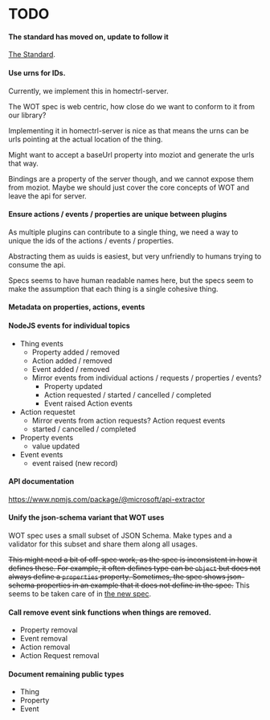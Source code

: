 # TODO

#### The standard has moved on, update to follow it

[The Standard](https://w3c.github.io/wot-thing-description/).

#### Use urns for IDs.

Currently, we implement this in homectrl-server.

The WOT spec is web centric, how close do we want to conform to it from
our library?

Implementing it in homectrl-server is nice as that means
the urns can be urls pointing at the actual location of the thing.

Might want to accept a baseUrl property into moziot and
generate the urls that way.

Bindings are a property of the server though, and we cannot expose
them from moziot. Maybe we should just cover the core concepts of WOT
and leave the api for server.

#### Ensure actions / events / properties are unique between plugins

As multiple plugins can contribute to a single thing, we need a way to unique the
ids of the actions / events / properties.

Abstracting them as uuids is easiest, but very unfriendly to humans trying to consume
the api.

Specs seems to have human readable names here, but the specs seem to make the assumption
that each thing is a single cohesive thing.

#### Metadata on properties, actions, events

#### NodeJS events for individual topics

- Thing events
  - Property added / removed
  - Action added / removed
  - Event added / removed
  - Mirror events from individual actions / requests / properties / events?
    - Property updated
    - Action requested / started / cancelled / completed
    - Event raised
      Action events
- Action requestet
  - Mirror events from action requests?
    Action request events
  - started / cancelled / completed
- Property events
  - value updated
- Event events
  - event raised (new record)

#### API documentation

https://www.npmjs.com/package/@microsoft/api-extractor

#### Unify the json-schema variant that WOT uses

WOT spec uses a small subset of JSON Schema. Make types and a validator
for this subset and share them along all usages.

~~This might need a bit of off-spec work, as the spec is inconsistent in how it defines
these. For example, it often defines type can be `object` but does not always define a `properties` property.
Sometimes, the spec shows json-schema properties in an example that it does not define in the spec.~~
This seems to be taken care of in [the new spec](https://w3c.github.io/wot-thing-description/).

#### Call remove event sink functions when things are removed.

- Property removal
- Event removal
- Action removal
- Action Request removal

#### Document remaining public types

- Thing
- Property
- Event
